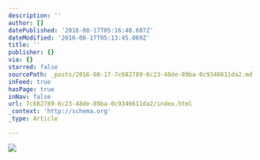 ```yaml
---
description: ''
author: []
datePublished: '2016-08-17T05:16:48.607Z'
dateModified: '2016-08-17T05:13:45.069Z'
title: ''
publisher: {}
via: {}
starred: false
sourcePath: _posts/2016-08-17-7c682789-6c23-48de-89ba-0c9346611da2.md
inFeed: true
hasPage: true
inNav: false
url: 7c682789-6c23-48de-89ba-0c9346611da2/index.html
_context: 'http://schema.org'
_type: Article

---
```

![](https://the-grid-user-content.s3-us-west-2.amazonaws.com/90c8d741-21e4-4e9b-939a-720e764e4c56.png)